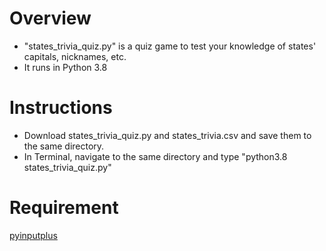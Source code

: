 # Overview

* "states_trivia_quiz.py" is a quiz game to test your knowledge of states' capitals, nicknames, etc.
* It runs in Python 3.8

# Instructions

* Download states_trivia_quiz.py and states_trivia.csv and save them to the same directory.
* In Terminal, navigate to the same directory and type "python3.8 states_trivia_quiz.py"

# Requirement

[pyinputplus](https://pypi.org/project/PyInputPlus/)
